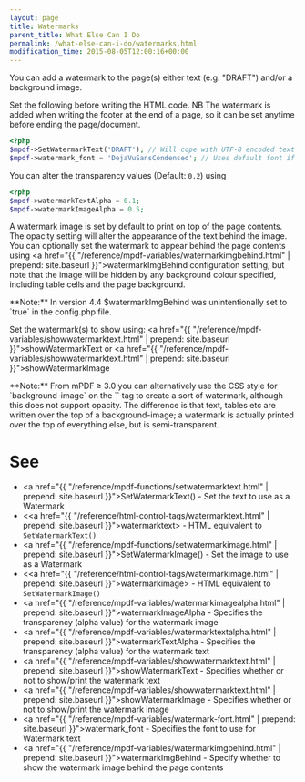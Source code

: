 ```yaml
---
layout: page
title: Watermarks
parent_title: What Else Can I Do
permalink: /what-else-can-i-do/watermarks.html
modification_time: 2015-08-05T12:00:16+00:00
---
```


You can add a watermark to the page(s) either text (e.g. "DRAFT") and/or a background image.

Set the following before writing the HTML code. NB The watermark is added when writing the footer at the end of a page,
so it can be set anytime before ending the page/document.

```php
<?php
$mpdf->SetWatermarkText('DRAFT'); // Will cope with UTF-8 encoded text
$mpdf->watermark_font = 'DejaVuSansCondensed'; // Uses default font if left blank

```

You can alter the transparency values (Default: `0.2`) using

```php
<?php
$mpdf->watermarkTextAlpha = 0.1;
$mpdf->watermarkImageAlpha = 0.5;

```

A watermark image is set by default to print on top of the page contents. The opacity setting will alter the appearance
of the text behind the image. You can optionally set the watermark to appear behind the page contents using
<a href="{{ "/reference/mpdf-variables/watermarkimgbehind.html" | prepend: site.baseurl }}">watermarkImgBehind</a> configuration setting, but
note that the image will be hidden by any background colour specified, including table cells and the page background.

<div class="alert alert-info" role="alert" markdown="1">
  **Note:** In version 4.4 <span class="parameter">$watermarkImgBehind</span> was unintentionally set
  to `true` in the <span class="filename">config.php</span> file.
</div>

Set the watermark(s) to show using:
<a href="{{ "/reference/mpdf-variables/showwatermarktext.html" | prepend: site.baseurl }}">showWatermarkText</a> or
<a href="{{ "/reference/mpdf-variables/showwatermarktext.html" | prepend: site.baseurl }}">showWatermarkImage</a>

<div class="alert alert-info" role="alert" markdown="1">
  **Note:** From mPDF &ge; 3.0 you can alternatively use the CSS
  style for `background-image` on the `<body>` tag to create a sort of watermark, although this does not support
  opacity. The difference is that text, tables etc are written over the top of a background-image; a watermark is
  actually printed over the top of everything else, but is semi-transparent.
</div>

# See

- <a href="{{ "/reference/mpdf-functions/setwatermarktext.html" | prepend: site.baseurl }}">SetWatermarkText()</a> - Set the text to use as a Watermark
- &lt;<a href="{{ "/reference/html-control-tags/watermarktext.html" | prepend: site.baseurl }}">watermarktext</a>&gt; - HTML equivalent to `SetWatermarkText()`
- <a href="{{ "/reference/mpdf-functions/setwatermarkimage.html" | prepend: site.baseurl }}">SetWatermarkImage()</a> - Set the image to use as a Watermark
- &lt;<a href="{{ "/reference/html-control-tags/watermarkimage.html" | prepend: site.baseurl }}">watermarkimage</a>&gt; - HTML equivalent to `SetWatermarkImage()`
- <a href="{{ "/reference/mpdf-variables/watermarkimagealpha.html" | prepend: site.baseurl }}">watermarkImageAlpha</a> - Specifies the transparency (alpha value) for the watermark image
- <a href="{{ "/reference/mpdf-variables/watermarktextalpha.html" | prepend: site.baseurl }}">watermarkTextAlpha</a> - Specifies the transparency (alpha value) for the watermark text
- <a href="{{ "/reference/mpdf-variables/showwatermarktext.html" | prepend: site.baseurl }}">showWatermarkText</a> - Specifies whether or not to show/print the watermark text
- <a href="{{ "/reference/mpdf-variables/showwatermarktext.html" | prepend: site.baseurl }}">showWatermarkImage</a> - Specifies whether or not to show/print the watermark image
- <a href="{{ "/reference/mpdf-variables/watermark-font.html" | prepend: site.baseurl }}">watermark_font</a> - Specifies the font to use for Watermark text
- <a href="{{ "/reference/mpdf-variables/watermarkimgbehind.html" | prepend: site.baseurl }}">watermarkImgBehind</a> - Specify whether to show the watermark image behind the page contents

